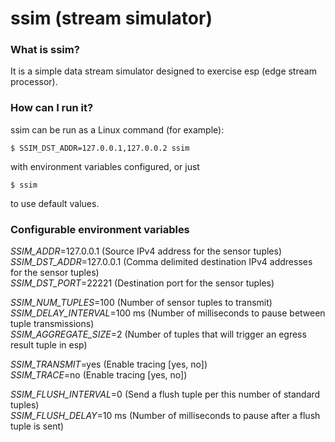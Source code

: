 # ssim (stream simulator)

### What is ssim? ###

It is a simple data stream simulator designed to exercise esp (edge stream processor).

### How can I run it? ###
ssim can be run as a Linux command (for example):     

``` $ SSIM_DST_ADDR=127.0.0.1,127.0.0.2 ssim ```

with environment variables configured, or just   

``` $ ssim ```

to use default values.   


### Configurable environment variables ###

*SSIM_ADDR*=127.0.0.1 (Source IPv4 address for the sensor tuples)      
*SSIM_DST_ADDR*=127.0.0.1 (Comma delimited destination IPv4 addresses for the sensor tuples)    
*SSIM_DST_PORT*=22221 (Destination port for the sensor tuples)    

*SSIM_NUM_TUPLES*=100 (Number of sensor tuples to transmit)    
*SSIM_DELAY_INTERVAL*=100 ms (Number of milliseconds to pause between tuple transmissions)   
*SSIM_AGGREGATE_SIZE*=2 (Number of tuples that will trigger an egress result tuple in esp) 

*SSIM_TRANSMIT*=yes (Enable tracing [yes, no])   
*SSIM_TRACE*=no (Enable tracing [yes, no])   

*SSIM_FLUSH_INTERVAL*=0 (Send a flush tuple per this number of standard tuples)   
*SSIM_FLUSH_DELAY*=10 ms (Number of milliseconds to pause after a flush tuple is sent)   
